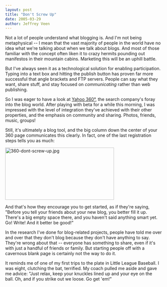 ```yaml
---
layout: post
title: "Don't Screw Up"
date: 2005-03-29
author: Jeffrey Veen
---
```


Not a lot of people understand what blogging is. And I'm not being metaphysical -- I mean that the vast majority of people in the world have no idea what we're talking about when we talk about blogs. And most of those familiar with the concept often liken it to crazy hermits pounding out manifestos in their mountain cabins. Marketing this will be an uphill battle.

But I've always seen it as a technological solution for enabling participation. Typing into a text box and hitting the publish button has proven far more successful that angle brackets and FTP servers. People can say what they want, share stuff, and stay focused on <em>communicating</em> rather than web publishing.

So I was eager to have a look at <a href="http://360.yahoo.com/">Yahoo 360&deg;</a>, the search company's foray into the blog world. After playing with beta for a while this morning, I was impressed with the level of integration they've achieved with their other properties, and the emphasis on community and sharing. Photos, friends, music, groups!

Still, it's ultimately a blog tool, and the big column down the center of your 360 page communicates this clearly. In fact, one of the last registration steps tells you as much:

<img src="http://www.veen.com/jeff/images/360-dont-screw-up.jpg" border="0" height="168" width="350" alt="360-dont-screw-up.jpg" />

And that's how they encourage you to get started, as if they're saying, "Before you tell your friends about your new blog, you better fill it up. There's a big empty space there, and you haven't said anything smart yet. Go! Write! And it better be good!"

In the research I've done for blog-related projects, people have told me over and over that they don't blog because they don't have anything to say. They're wrong about that -- everyone has something to share, even if it's with just a handful of friends or family. But starting people off with a cavernous blank page is certainly not the way to do it.

It reminds me of one of my first trips to the plate in Little League Baseball. I was eight, clutching the bat, terrified. My coach pulled me aside and gave me advice: "Just relax, keep your knuckles lined up and your eye on the ball. Oh, and if you strike out we loose. Go get 'em!"
